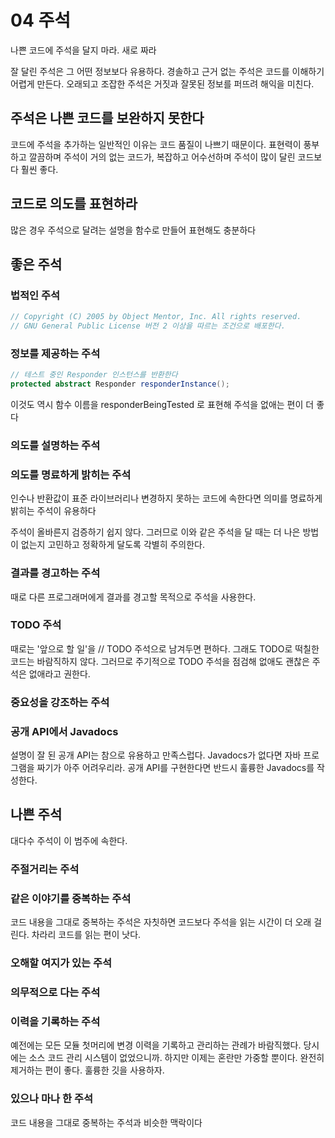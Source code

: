 # 04 주석

나쁜 코드에 주석을 달지 마라. 새로 짜라

잘 달린 주석은 그 어떤 정보보다 유용하다. 경솔하고 근거 없는 주석은 코드를 이해하기 어렵게 만든다. 오래되고 조잡한 주석은 거짓과 잘못된 정보를 퍼뜨려 해익을 미친다.

## 주석은 나쁜 코드를 보완하지 못한다

코드에 주석을 추가하는 일반적인 이유는 코드 품질이 나쁘기 때문이다. 표현력이 풍부하고 깔끔하며 주석이 거의 없는 코드가, 복잡하고 어수선하며 주석이 많이 달린 코드보다 훨씬 좋다.

## 코드로 의도를 표현하라

많은 경우 주석으로 달려는 설명을 함수로 만들어 표현해도 충분하다

## 좋은 주석

### 법적인 주석

```c
// Copyright (C) 2005 by Object Mentor, Inc. All rights reserved.
// GNU General Public License 버전 2 이상을 따르는 조건으로 배포한다.
```

### 정보를 제공하는 주석

```java
// 테스트 중인 Responder 인스턴스를 반환한다
protected abstract Responder responderInstance();
```

이것도 역시 함수 이름을 responderBeingTested 로 표현해 주석을 없애는 편이 더 좋다

### 의도를 설명하는 주석

### 의도를 명료하게 밝히는 주석

인수나 반환값이 표준 라이브러리나 변경하지 못하는 코드에 속한다면 의미를 명료하게 밝히는 주석이 유용하다

주석이 올바른지 검증하기 쉽지 않다. 그러므로 이와 같은 주석을 달 때는 더 나은 방법이 없는지 고민하고 정확하게 달도록 각별히 주의한다.

### 결과를 경고하는 주석

때로 다른 프로그래머에게 결과를 경고할 목적으로 주석을 사용한다.

### TODO 주석

때로는 '앞으로 할 일'을 // TODO 주석으로 남겨두면 편하다. 그래도 TODO로 떡칠한 코드는 바람직하지 않다. 그러므로 주기적으로 TODO 주석을 점검해 없애도 괜찮은 주석은 없애라고 권한다.

### 중요성을 강조하는 주석

### 공개 API에서 Javadocs

설명이 잘 된 공개 API는 참으로 유용하고 만족스럽다. Javadocs가 없다면 자바 프로그램을 짜기가 아주 어려우리라. 공개 API를 구현한다면 반드시 훌륭한 Javadocs를 작성한다.

## 나쁜 주석

대다수 주석이 이 범주에 속한다.

### 주절거리는 주석

### 같은 이야기를 중복하는 주석

코드 내용을 그대로 중복하는 주석은 자칫하면 코드보다 주석을 읽는 시간이 더 오래 걸린다. 차라리 코드를 읽는 편이 낫다.

### 오해할 여지가 있는 주석

### 의무적으로 다는 주석

### 이력을 기록하는 주석

예전에는 모든 모듈 첫머리에 변경 이력을 기록하고 관리하는 관례가 바람직했다. 당시에는 소스 코드 관리 시스템이 없었으니까. 하지만 이제는 혼란만 가중할 뿐이다. 완전히 제거하는 편이 좋다. 훌륭한 깃을 사용하자.

### 있으나 마나 한 주석

코드 내용을 그대로 중복하는 주석과 비슷한 맥락이다

